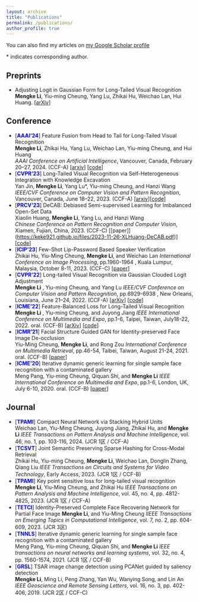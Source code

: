 ```yaml
---
layout: archive
title: "Publications"
permalink: /publications/
author_profile: true
---
```


You can also find my articles on [my Google Scholar profile](https://scholar.google.com/citations?user=0N26QgMAAAAJ&hl=zh-CN)

\* indicates corresponding author.

## Preprints
- Adjusting Logit in Gaussian Form for Long-Tailed Visual Recognition  
**Mengke Li**, Yiu-ming Cheung, Yang Lu, Zhikai Hu, Weichao Lan, Hui Huang. \[[arXiv](https://arxiv.org/abs/2305.10648)\]

## Conference
- [<span style="color:blue">**AAAI’24**</span>] Feature Fusion from Head to Tail for Long-Tailed Visual Recognition  
  **Mengke Li**, Zhikai Hu, Yang Lu, Weichao Lan, Yiu-ming Cheung, and Hui Huang  
  _AAAI Conference on Artificial Intelligence_, Vancouver, Canada, February 20–27, 2024. (CCF-A) \[[arxiv](https://arxiv.org/abs/2306.06963)\] \[[code](https://github.com/Keke921/H2T)\]
- [<span style="color:blue">**CVPR’23**</span>] Long-Tailed Visual Recognition via Self-Heterogeneous Integration with Knowledge Excavation  
  Yan Jin, **Mengke Li**, Yang Lu\*, Yiu-ming Cheung, and Hanzi Wang  
  _IEEE/CVF Conference on Computer Vision and Pattern Recognition_, Vancouver, Canada, June 18–22, 2023. (CCF-A) \[[arxiv](https://arxiv.org/abs/2304.01279)\]\[[code](https://github.com/jinyan-06/SHIKE)\]
- [<span style="color:blue">**PRCV’23**</span>] DeCAB: Debiased Semi-supervised Learning for Imbalanced Open-Set Data  
  Xiaolin Huang, **Mengke Li**, Yang Lu, and Hanzi Wang  
  _Chinese Conference on Pattern Recognition and Computer Vision_, Xiamen, Fujian, China, 2023. (CCF-C) \[[paper]\](https://keke921.github.io/files/2023-11-26-XLHuang-DeCAB.pdf)\]\[[code](ttps://github.com/xlhuang132/decab)\]
- [<span style="color:blue">**ICIP’23**</span>] Few-Shot Lip-Password Based Speaker Verification  
  Zhikai Hu, Yiu-Ming Cheung, **Mengke Li**, and Weichao Lan
  _International Conference on Image Processing_, pp.1960-1964 , Kuala Lumpur, Malaysia, October 8-11, 2023. (CCF-C) \[[paper](https://www.comp.hkbu.edu.hk/~ymc/papers/conference/ICIP23-publication-version.pdf)\] 
- [<span style="color:blue">**CVPR’22**</span>] Long-tailed Visual Recognition via Gaussian Clouded Logit Adjustment  
  **Mengke Li** , Yiu-ming Cheung, and Yang Lu 
  _IEEE/CVF Conference on Computer Vision and Pattern Recognition_, pp.6929-6938 , New Orleans, Louisiana, June 21–24, 2022. (CCF-A) \[[arXiv](https://arxiv.org/abs/2305.11733)\] \[[code](https://github.com/Keke921/GCLLoss)\]
- [<span style="color:blue">**ICME’22**</span>] Feature-Balanced Loss for Long-Tailed Visual Recognition  
  **Mengke Li** , Yiu-ming Cheung, and Juyong Jiang 
  _IEEE International Conference on Multimedia and Expo_, pp.1-6, Taipei, Taiwan, July18-22, 2022. oral. (CCF-B) \[[arXiv](https://arxiv.org/pdf/2305.10772.pdf)\] \[[code]( https://github.com/juyongjiang/FBL)\]
- [<span style="color:blue">**ICMR’21**</span>] Facial Structure Guided GAN for Identity-preserved Face Image De-occlusion  
  Yiu-Ming Cheung, **Mengke Li**, and Rong Zou 
  _International Conference on Multimedia Retrieval_, pp.46-54, Taibei, Taiwan, August 21-24, 2021. oral. (CCF-B) \[[paper](https://www.comp.hkbu.edu.hk/~ymc/papers/conference/ICMR21-publication-version.pdf)\]  
- [<span style="color:blue">**ICME’20**</span>] Iterative dynamic generic learning for single sample face recognition with a contaminated gallery  
  Meng Pang, Yiu-ming Cheung, Qiquan Shi, and **Mengke Li**
  _IEEE International Conference on Multimedia and Expo_, pp.1-6, London, UK, July 6-10, 2020. oral. (CCF-B) \[[paper](https://www.comp.hkbu.edu.hk/~ymc/papers/conference/ICME20-publication-version.pdf)\] 

  
  
## Journal
- [<span style="color:blue">**TPAMI**</span>] Compact Neural Network via Stacking Hybrid Units  
Weichao Lan, Yiu-Ming Cheung, Juyong Jiang, Zhikai Hu, and **Mengke Li** 
_IEEE Transactions on Pattern Analysis and Machine Intelligence_, vol. 46, no. 1, pp. 103-116, 2024. (JCR 1区 / CCF-A)
- [<span style="color:blue">**TCSVT**</span>] Joint Semantic Preserving Sparse Hashing for Cross-Modal Retrieval  
Zhikai Hu, Yiu-ming Cheung, **Mengke Li**, Weichao Lan, Donglin Zhang, Qiang Liu
_IEEE Transactions on Circuits and Systems for Video Technology_, Early Access, 2023. (JCR 1区 / CCF-B) 
- [<span style="color:blue">**TPAMI**</span>] Key point sensitive loss for long-tailed visual recognition  
**Mengke Li**, Yiu-Ming Cheung, and Zhikai Hu
_IEEE Transactions on Pattern Analysis and Machine Intelligence_, vol. 45, no. 4, pp. 4812-4825, 2023. (JCR 1区 / CCF-A)
- [<span style="color:blue">**TETCI**</span>] Identity-Preserved Complete Face Recovering Network for Partial Face Image 
**Mengke Li**, and Yiu-Ming Cheung
_IIEEE Transactions on Emerging Topics in Computational Intelligence_, vol. 7, no. 2, pp. 604-609, 2023. (JCR 3区)
- [<span style="color:blue">**TNNLS**</span>] Iterative dynamic generic learning for single sample face recognition with a contaminated gallery  
  Meng Pang, Yiu-ming Cheung, Qiquan Shi, and **Mengke Li**
  _IEEE transactions on neural networks and learning systems_, vol. 32, no. 4, pp. 1560-1574, 2021. (JCR 1区 / CCF-B)
- [<span style="color:blue">**GRSL**</span>] TSAR image change detection using PCANet guided by saliency detection  
  **Mengke Li**, Ming Li, Peng Zhang, Yan Wu, Wanying Song, and Lin An  
  _IEEE Geoscience and Remote Sensing Letters_, vol. 16, no. 3, pp. 402-406, 2019. (JCR 2区 / CCF-C)